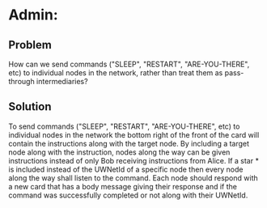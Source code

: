 # Admin:
## Problem
How can we send commands ("SLEEP", "RESTART", "ARE-YOU-THERE", etc) to individual nodes in the network, rather than treat them as pass-through intermediaries?
## Solution
To send commands ("SLEEP", "RESTART", "ARE-YOU-THERE", etc) to individual nodes in the network the bottom right of the front of the card will contain the instructions along with the target node. By including a target node along with the instruction, nodes along the way can be given instructions instead of only Bob receiving instructions from Alice. If a star * is included instead of the UWNetId of a specific node then every node along the way shall listen to the command. Each node should respond with a new card that has a body message giving their response and if the command was successfully completed or not along with their UWNetId.
